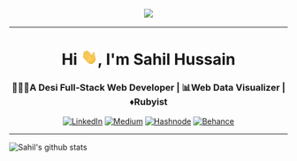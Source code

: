 <p align="center">
  <img src="https://github.com/thompsonemerson/thompsonemerson/raw/master/cover-thompson.png" height="200"/>
</p>
<hr>
<h1 align="center">Hi <img src="https://raw.githubusercontent.com/ABSphreak/ABSphreak/master/gifs/Hi.gif" width="30px">, I'm Sahil Hussain</h1>
<h3 align="center">
👨🏻‍💻A Desi Full-Stack Web Developer | 📊Web Data Visualizer | ♦️Rubyist</h3>
<p align="center">
<!-- 	<a href="https://github.com/sahilas"><img alt="GitHub" src="https://github.com/sahilas/sahilas/assets/30535666/23635d68-0334-436e-a5f4-13ec98e9769c" width="50"></a> -->
	<a href="https://www.linkedin.com/in/sahil-hussain/" rel="nofollow"><img alt="LinkedIn" src="https://github.com/sahilas/sahilas/assets/30535666/a6e70ccd-cb97-49e6-a959-6b7f037d0acc" width="50"></a>
<!-- 	<a href="https://www.instagram.com/sahil.as.hussain/" rel="nofollow"><img alt="Instagram" src="https://github.com/sahilas/sahilas/assets/30535666/c8926383-afea-4d20-a6f8-057b7fb7b132" width="50"></a> -->
	<a href="https://medium.com/@sahilhussainas" rel="nofollow"><img alt="Medium" src="https://github.com/sahilas/sahilas/assets/30535666/9ca6a33e-85f9-42b6-92af-602a49fb4340" width="50"></a>
	<a href="https://sahilhussain.hashnode.dev/" rel="nofollow"><img alt="Hashnode" src="https://github.com/sahilas/sahilas/assets/30535666/ee61cb2c-11c9-4fa4-9685-8275a15dd157" width="50"></a>
	<a href="https://www.behance.net/sahilhussain2" rel="nofollow"><img alt="Behance" src="https://github.com/sahilas/sahilas/assets/30535666/6d1ef73a-f62c-4b59-a2d7-5b8734588963" width="50"></a>
<!-- 	<a href="https://twitter.com/sahilhussainas" rel="nofollow"><img alt="Twitter" src="https://github.com/sahilas/sahilas/assets/30535666/5ca5b9a2-4e2c-4721-b396-3b780df57067" width="50"></a> -->
<hr>
<img align="center" alt="Sahil's github stats" src="https://github-readme-stats.vercel.app/api?username=sahilas&amp;show_icons=true&amp;include_all_commits=true&amp;theme=material-palenight" style="max-width:100%;">
</p>
